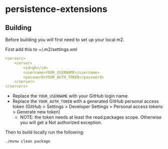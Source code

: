 # persistence-extensions

## Building

Before building you will first need to set up your local m2. 

First add this to ~/.m2/settings.xml

```yaml
<servers>
    <server>
        <id>gh</id>
        <username>YOUR_USERNAME</username>
        <password>YOUR_AUTH_TOKEN</password>
    </server>
</servers>
```

- Replace the `YOUR_USERNAME` with your GitHub login name.
- Replace the `YOUR_AUTH_TOKEN` with a generated GitHub personal access token (GitHub > Settings > Developer Settings > Personal access tokens > Generate new token)
  - NOTE: the token needs at least the read:packages scope. Otherwise you will get a Not authorized exception.

Then to build locally run the following:

```sh
./mvnw clean package
``` 
